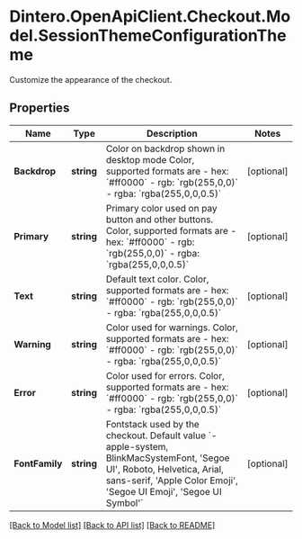 # Dintero.OpenApiClient.Checkout.Model.SessionThemeConfigurationTheme
Customize the appearance of the checkout. 

## Properties

Name | Type | Description | Notes
------------ | ------------- | ------------- | -------------
**Backdrop** | **string** | Color on backdrop shown in desktop mode  Color, supported formats are - hex: &#x60;#ff0000&#x60; - rgb: &#x60;rgb(255,0,0)&#x60; - rgba: &#x60;rgba(255,0,0,0.5)&#x60;  | [optional] 
**Primary** | **string** | Primary color used on pay button and other buttons.  Color, supported formats are - hex: &#x60;#ff0000&#x60; - rgb: &#x60;rgb(255,0,0)&#x60; - rgba: &#x60;rgba(255,0,0,0.5)&#x60;  | [optional] 
**Text** | **string** | Default text color.  Color, supported formats are - hex: &#x60;#ff0000&#x60; - rgb: &#x60;rgb(255,0,0)&#x60; - rgba: &#x60;rgba(255,0,0,0.5)&#x60;  | [optional] 
**Warning** | **string** | Color used for warnings.  Color, supported formats are - hex: &#x60;#ff0000&#x60; - rgb: &#x60;rgb(255,0,0)&#x60; - rgba: &#x60;rgba(255,0,0,0.5)&#x60;  | [optional] 
**Error** | **string** | Color used for errors.  Color, supported formats are - hex: &#x60;#ff0000&#x60; - rgb: &#x60;rgb(255,0,0)&#x60; - rgba: &#x60;rgba(255,0,0,0.5)&#x60;  | [optional] 
**FontFamily** | **string** | Fontstack used by the checkout.  Default value &#x60;-apple-system, BlinkMacSystemFont, &#39;Segoe UI&#39;, Roboto, Helvetica, Arial, sans-serif, &#39;Apple Color Emoji&#39;, &#39;Segoe UI Emoji&#39;, &#39;Segoe UI Symbol&#39;&#x60;  | [optional] 

[[Back to Model list]](../README.md#documentation-for-models) [[Back to API list]](../README.md#documentation-for-api-endpoints) [[Back to README]](../README.md)

